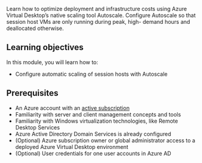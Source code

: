Learn how to optimize deployment and infrastructure costs using Azure Virtual Desktop’s native scaling tool Autoscale. Configure Autoscale so that session host VMs are only running during peak, high- demand hours and deallocated otherwise.

## Learning objectives

In this module, you will learn how to:

- Configure automatic scaling of session hosts with Autoscale

## Prerequisites

- An Azure account with an [active subscription](https://azure.microsoft.com/free)
- Familiarity with server and client management concepts and tools
- Familiarity with Windows virtualization technologies, like Remote Desktop Services
- Azure Active Directory Domain Services is already configured
- (Optional) Azure subscription owner or global administrator access to a deployed Azure Virtual Desktop environment
- (Optional) User credentials for one user accounts in Azure AD
